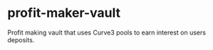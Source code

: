 # profit-maker-vault
Profit making vault that uses Curve3 pools to earn interest on users deposits.
